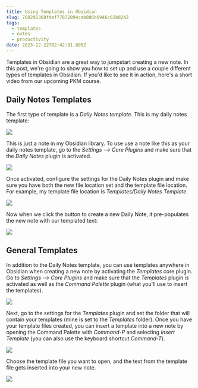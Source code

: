 ```yaml
---
title: Using Templates in Obsidian
slug: 760291368fdef77872894cab886b0946c61b8242
tags:
  - templates
  - notes
  - productivity
date: 2023-12-22T02:42:31.805Z
---
```


Templates in Obsidian are a great way to jumpstart creating a new note. In this post, we're going to show you how to set up and use a couple different types of templates in Obsidian. If you'd like to see it in action, here's a short video from our upcoming PKM course.

## Daily Notes Templates

The first type of template is a *Daily Notes template*. This is my daily notes template:

![](https://thesweetsetup.com/wp-content/uploads/2021/06/templates1.jpg)

This is just a note in my Obsidian library. To use use a note like this as your daily notes template, go to the *Settings --> Core Plugins* and make sure that the *Daily Notes* plugin is activated.

![](https://thesweetsetup.com/wp-content/uploads/2021/06/templates2.jpg)

Once activated, configure the settings for the Daily Notes plugin and make sure you have both the new file location set and the template file location. For example, my template file location is *Templates/Daily Notes Template*.

![](https://thesweetsetup.com/wp-content/uploads/2021/06/templates3.jpg)

Now when we click the button to create a new Daily Note, it pre-populates the new note with our templated text:

![](https://thesweetsetup.com/wp-content/uploads/2021/06/templates4.jpg)

## General Templates

In addition to the Daily Notes template, you can use templates anywhere in Obsidian when creating a new note by activating the *Templates* core plugin. Go to *Settings --> Core Plugins* and make sure that the *Templates* plugin is activated as well as the *Command Palette* plugin (what you'll use to insert the templates).

![](https://thesweetsetup.com/wp-content/uploads/2021/06/templates5.jpg)

Next, go to the settings for the *Templates* plugin and set the folder that will contain your templates (mine is set to the *Templates* folder). Once you have your template files created, you can insert a template into a new note by opening the Command Palette with *Command-P* and selecting *Insert Template* (you can also use the keyboard shortcut *Command-T*).

![](https://thesweetsetup.com/wp-content/uploads/2021/06/templates6.jpg)

Choose the template file you want to open, and the text from the template file gets inserted into your new note.

![](https://thesweetsetup.com/wp-content/uploads/2021/06/templates7.jpg)
